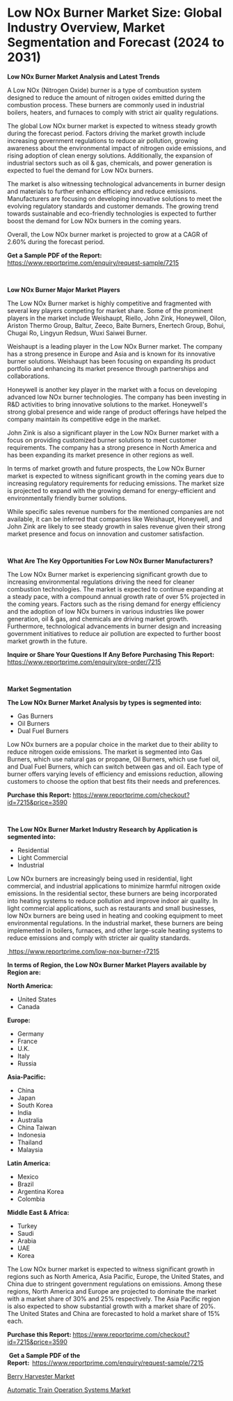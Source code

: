 <p><h1>Low NOx Burner Market Size: Global Industry Overview, Market Segmentation and Forecast (2024 to 2031)</h1></p><p><strong>Low NOx Burner Market Analysis and Latest Trends</strong></p>
<p><p>A Low NOx (Nitrogen Oxide) burner is a type of combustion system designed to reduce the amount of nitrogen oxides emitted during the combustion process. These burners are commonly used in industrial boilers, heaters, and furnaces to comply with strict air quality regulations.</p><p>The global Low NOx burner market is expected to witness steady growth during the forecast period. Factors driving the market growth include increasing government regulations to reduce air pollution, growing awareness about the environmental impact of nitrogen oxide emissions, and rising adoption of clean energy solutions. Additionally, the expansion of industrial sectors such as oil & gas, chemicals, and power generation is expected to fuel the demand for Low NOx burners.</p><p>The market is also witnessing technological advancements in burner design and materials to further enhance efficiency and reduce emissions. Manufacturers are focusing on developing innovative solutions to meet the evolving regulatory standards and customer demands. The growing trend towards sustainable and eco-friendly technologies is expected to further boost the demand for Low NOx burners in the coming years.</p><p>Overall, the Low NOx burner market is projected to grow at a CAGR of 2.60% during the forecast period.</p></p>
<p><strong>Get a Sample PDF of the Report:&nbsp;</strong> <a href="https://www.reportprime.com/enquiry/request-sample/7215">https://www.reportprime.com/enquiry/request-sample/7215</a></p>
<p>&nbsp;</p>
<p><strong>Low NOx Burner Major Market Players</strong></p>
<p><p>The Low NOx Burner market is highly competitive and fragmented with several key players competing for market share. Some of the prominent players in the market include Weishaupt, Riello, John Zink, Honeywell, Oilon, Ariston Thermo Group, Baltur, Zeeco, Baite Burners, Enertech Group, Bohui, Chugai Ro, Lingyun Redsun, Wuxi Saiwei Burner.</p><p>Weishaupt is a leading player in the Low NOx Burner market. The company has a strong presence in Europe and Asia and is known for its innovative burner solutions. Weishaupt has been focusing on expanding its product portfolio and enhancing its market presence through partnerships and collaborations.</p><p>Honeywell is another key player in the market with a focus on developing advanced low NOx burner technologies. The company has been investing in R&D activities to bring innovative solutions to the market. Honeywell's strong global presence and wide range of product offerings have helped the company maintain its competitive edge in the market.</p><p>John Zink is also a significant player in the Low NOx Burner market with a focus on providing customized burner solutions to meet customer requirements. The company has a strong presence in North America and has been expanding its market presence in other regions as well.</p><p>In terms of market growth and future prospects, the Low NOx Burner market is expected to witness significant growth in the coming years due to increasing regulatory requirements for reducing emissions. The market size is projected to expand with the growing demand for energy-efficient and environmentally friendly burner solutions.</p><p>While specific sales revenue numbers for the mentioned companies are not available, it can be inferred that companies like Weishaupt, Honeywell, and John Zink are likely to see steady growth in sales revenue given their strong market presence and focus on innovation and customer satisfaction.</p></p>
<p>&nbsp;</p>
<p><strong>What Are The Key Opportunities For Low NOx Burner Manufacturers?</strong></p>
<p><p>The Low NOx Burner market is experiencing significant growth due to increasing environmental regulations driving the need for cleaner combustion technologies. The market is expected to continue expanding at a steady pace, with a compound annual growth rate of over 5% projected in the coming years. Factors such as the rising demand for energy efficiency and the adoption of low NOx burners in various industries like power generation, oil & gas, and chemicals are driving market growth. Furthermore, technological advancements in burner design and increasing government initiatives to reduce air pollution are expected to further boost market growth in the future.</p></p>
<p><strong>Inquire or Share Your Questions If Any Before Purchasing This Report:</strong> <a href="https://www.reportprime.com/enquiry/pre-order/7215">https://www.reportprime.com/enquiry/pre-order/7215</a></p>
<p>&nbsp;</p>
<p><strong>Market Segmentation</strong></p>
<p><strong>The Low NOx Burner Market Analysis by types is segmented into:</strong></p>
<p><ul><li>Gas Burners</li><li>Oil Burners</li><li>Dual Fuel Burners</li></ul></p>
<p><p>Low NOx burners are a popular choice in the market due to their ability to reduce nitrogen oxide emissions. The market is segmented into Gas Burners, which use natural gas or propane, Oil Burners, which use fuel oil, and Dual Fuel Burners, which can switch between gas and oil. Each type of burner offers varying levels of efficiency and emissions reduction, allowing customers to choose the option that best fits their needs and preferences.</p></p>
<p><strong>Purchase this Report:&nbsp;</strong><a href="https://www.reportprime.com/checkout?id=7215&price=3590">https://www.reportprime.com/checkout?id=7215&price=3590</a></p>
<p>&nbsp;</p>
<p><strong>The Low NOx Burner Market Industry Research by Application is segmented into:</strong></p>
<p><ul><li>Residential</li><li>Light Commercial</li><li>Industrial</li></ul></p>
<p><p>Low NOx burners are increasingly being used in residential, light commercial, and industrial applications to minimize harmful nitrogen oxide emissions. In the residential sector, these burners are being incorporated into heating systems to reduce pollution and improve indoor air quality. In light commercial applications, such as restaurants and small businesses, low NOx burners are being used in heating and cooking equipment to meet environmental regulations. In the industrial market, these burners are being implemented in boilers, furnaces, and other large-scale heating systems to reduce emissions and comply with stricter air quality standards.</p></p>
<p><a href="https://www.reportprime.com/low-nox-burner-r7215">&nbsp;https://www.reportprime.com/low-nox-burner-r7215</a></p>
<p><strong>In terms of Region, the Low NOx Burner Market Players available by Region are:</strong></p>
<p>
    <p> <strong> North America: </strong>
        <ul>
            <li>United States</li>
            <li>Canada</li>
        </ul>
        </p> 
    <p> <strong> Europe: </strong>
        <ul>
            <li>Germany</li>
            <li>France</li>
            <li>U.K.</li>
            <li>Italy</li>
            <li>Russia</li>
        </ul>
        </p> 
    <p> <strong> Asia-Pacific: </strong>
        <ul>
            <li>China</li>
            <li>Japan</li>
            <li>South Korea</li>
            <li>India</li>
            <li>Australia</li>
            <li>China Taiwan</li>
            <li>Indonesia</li>
            <li>Thailand</li>
            <li>Malaysia</li>
        </ul>
        </p> 
    <p> <strong> Latin America: </strong>
        <ul>
            <li>Mexico</li>
            <li>Brazil</li>
            <li>Argentina Korea</li>
            <li>Colombia</li>
        </ul>
        </p> 
    <p> <strong> Middle East & Africa: </strong>
        <ul>
            <li>Turkey</li>
            <li>Saudi</li>
            <li>Arabia</li>
            <li>UAE</li>
            <li>Korea</li>
        </ul>
    </p>
    </p>
<p><p>The Low NOx burner market is expected to witness significant growth in regions such as North America, Asia Pacific, Europe, the United States, and China due to stringent government regulations on emissions. Among these regions, North America and Europe are projected to dominate the market with a market share of 30% and 25% respectively. The Asia Pacific region is also expected to show substantial growth with a market share of 20%. The United States and China are forecasted to hold a market share of 15% each.</p></p>
<p><strong>Purchase this Report: </strong><a href="https://www.reportprime.com/checkout?id=7215&price=3590">https://www.reportprime.com/checkout?id=7215&price=3590</a></p>
<p>&nbsp;<strong>Get a Sample PDF of the Report:&nbsp;&nbsp;</strong><a href="https://www.reportprime.com/enquiry/request-sample/7215">https://www.reportprime.com/enquiry/request-sample/7215</a></p>
<p><strong></strong></p>
<p><p><a href="https://github.com/JennyferFeil2023/Market-Research-Report-List-1/blob/main/berry-harvester-market.md">Berry Harvester Market</a></p><p><a href="https://view.publitas.com/reportprime-1/automatic-train-operation-systems-market-exploring-market-share-market-trends-and-future-growth/">Automatic Train Operation Systems Market</a></p></p>